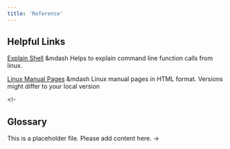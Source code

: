 ```yaml
---
title: 'Reference'
---
```


## Helpful Links

[Explain Shell](https://explainshell.com/) &mdash Helps to explain command line function calls from linux.

[Linux Manual Pages](https://linux.die.net/man/) &mdash Linux manual pages in HTML format.
Versions might differ to your local version


<!-
## Glossary

This is a placeholder file. Please add content here. 
->


